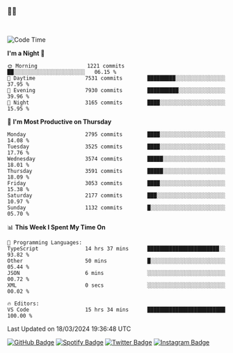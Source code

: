 ### 🤙🍺

<!-- <a href="https://github-readme-stats.vercel.app/api?username=hzak2xx&count_private=true&show_icons=true&theme=dracula">
  <img align="center" src="https://github-readme-stats.vercel.app/api?username=hzak2xx&count_private=true&show_icons=true&theme=dracula" />
</a>
</br> -->
</br>

<!--START_SECTION:waka-->
![Code Time](http://img.shields.io/badge/Code%20Time-3%2C153%20hrs%2012%20mins-blue)

**I'm a Night 🦉** 

```text
🌞 Morning                1221 commits        ██░░░░░░░░░░░░░░░░░░░░░░░   06.15 % 
🌆 Daytime                7531 commits        █████████░░░░░░░░░░░░░░░░   37.95 % 
🌃 Evening                7930 commits        ██████████░░░░░░░░░░░░░░░   39.96 % 
🌙 Night                  3165 commits        ████░░░░░░░░░░░░░░░░░░░░░   15.95 % 
```
📅 **I'm Most Productive on Thursday** 

```text
Monday                   2795 commits        ████░░░░░░░░░░░░░░░░░░░░░   14.08 % 
Tuesday                  3525 commits        ████░░░░░░░░░░░░░░░░░░░░░   17.76 % 
Wednesday                3574 commits        █████░░░░░░░░░░░░░░░░░░░░   18.01 % 
Thursday                 3591 commits        █████░░░░░░░░░░░░░░░░░░░░   18.09 % 
Friday                   3053 commits        ████░░░░░░░░░░░░░░░░░░░░░   15.38 % 
Saturday                 2177 commits        ███░░░░░░░░░░░░░░░░░░░░░░   10.97 % 
Sunday                   1132 commits        █░░░░░░░░░░░░░░░░░░░░░░░░   05.70 % 
```


📊 **This Week I Spent My Time On** 

```text
💬 Programming Languages: 
TypeScript               14 hrs 37 mins      ███████████████████████░░   93.82 % 
Other                    50 mins             █░░░░░░░░░░░░░░░░░░░░░░░░   05.44 % 
JSON                     6 mins              ░░░░░░░░░░░░░░░░░░░░░░░░░   00.72 % 
XML                      0 secs              ░░░░░░░░░░░░░░░░░░░░░░░░░   00.02 % 

🔥 Editors: 
VS Code                  15 hrs 34 mins      █████████████████████████   100.00 % 
```


 Last Updated on 18/03/2024 19:36:48 UTC
<!--END_SECTION:waka-->

[![GitHub Badge](https://img.shields.io/badge/GitHub-100000?style=for-the-badge&logo=github&logoColor=white)](https://github.com/hzak2xx)
[![Spotify Badge](https://img.shields.io/badge/Spotify-1ED760?&style=for-the-badge&logo=spotify&logoColor=white)](https://open.spotify.com/user/uf90s6sbbh75a1mt44clkhkvf)
[![Twitter Badge](https://img.shields.io/badge/Twitter-1DA1F2?style=for-the-badge&logo=twitter&logoColor=white)](https://twitter.com/hzak2xx)
[![Instagram Badge](https://img.shields.io/badge/Instagram-E4405F?style=for-the-badge&logo=instagram&logoColor=white)](https://www.instagram.com/hzak2xx/)
